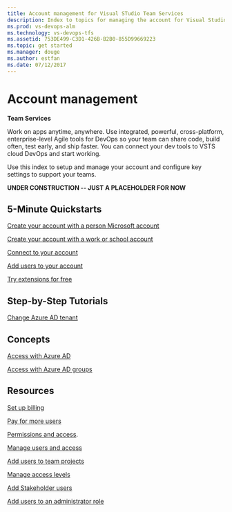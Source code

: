 ```yaml
---
title: Account management for Visual STudio Team Services  
description: Index to topics for managing the account for Visual Studio Team Services (VSTS)
ms.prod: vs-devops-alm
ms.technology: vs-devops-tfs
ms.assetid: 753DE499-C3D1-426B-B2B0-855D99669223
ms.topic: get started
ms.manager: douge
ms.author: estfan
ms.date: 07/12/2017
---
```


# Account management 

**Team Services**

Work on apps anytime, anywhere. Use integrated, powerful, cross-platform, enterprise-level Agile tools for DevOps 
so your team can share code, build often, test early, and ship faster.  You can connect your dev tools to VSTS cloud 
DevOps and start working. 

Use this index to setup and manage your account and configure key settings to support your teams. 


  

**UNDER CONSTRUCTION -- JUST A PLACEHOLDER FOR NOW**



## 5-Minute Quickstarts  

[Create your account with a person Microsoft account](team-services/sign-up-for-visual-studio-team-services.md)

[Create your account with a work or school account](team-services/sign-up-for-visual-studio-team-services.md)

[Connect to your account](team-services/connect-to-visual-studio-team-services.md)

[Add users to your account](team-services/add-account-users-from-user-hub.md)

[Try extensions for free](../billing/team-services/try-additional-features-vs.md)


## Step-by-Step Tutorials

[Change Azure AD tenant](team-services/change-azure-active-directory-team-services-account.md)


## Concepts 

[Access with Azure AD](team-services/manage-organization-access-for-your-account-vs.md)

[Access with Azure AD groups](team-services/manage-azure-active-directory-groups-visual-studio-team-services.md)
 
 
## Resources 

[Set up billing](team-services/set-up-billing-for-your-account-vs.md)

[Pay for more users](team-services/buy-basic-access-add-team-services-users.md)

[Permissions and access](permissions-access.md). 

[Manage users and access](team-services/add-account-users-assign-access-levels-team-services.md)

[Add users to team projects](team-services/add-team-members-vs.md)

[Manage access levels](../work/connect/change-access-levels.md)

[Add Stakeholder users](../work/connect/change-access-levels.md)

[Add users to an administrator role](add-administrator-tfs.md)

